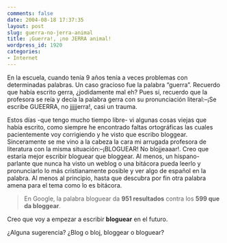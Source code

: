```yaml
---
comments: false
date: 2004-08-18 17:37:35
layout: post
slug: guerra-no-jerra-animal
title: ¡Guerra!, ¡no JERRA animal!
wordpress_id: 1920
categories:
- Internet
---
```


En la escuela, cuando tenía 9 años tenía a veces problemas con determinadas palabras. Un caso gracioso fue la palabra “guerra”. Recuerdo que había escrito gerra, ¿jodidamente mal eh? Pues sí, recuerdo que la profesora se reía y decía la palabra gerra con su pronunciación literal:–¡Se escribe GUEERRA, no jjjjjerra!, casi un trauma.





Estos días -que tengo mucho tiempo libre-  vi algunas cosas viejas que había escrito, como siempre he encontrado faltas ortográficas las cuales pacientemente voy corrigiendo y he visto que escribo bloggear. Sinceramente se me vino a la cabeza la cara mi arrugada profesora de literatura con la misma situación:–¡BLOGUEAR! No blojjeaaar!. Creo que estaría mejor escribir bloguear que bloggear. Al menos, un hispano-parlante que nunca ha visto un weblog o una bitácora pueda leerlo y pronunciarlo lo más cristianamente posible y ver algo de español en la palabra. Al menos al principio, hasta que descubra por fin otra palabra amena para el tema como lo es bitácora.





> En Google, la palabra bloguear da **951 resultados** contra los **599 que da bloggear**.





Creo que voy a empezar a escribir **bloguear** en el futuro.





¿Alguna sugerencia? ¿Blog o bloj, bloggear o bloguear?





 

